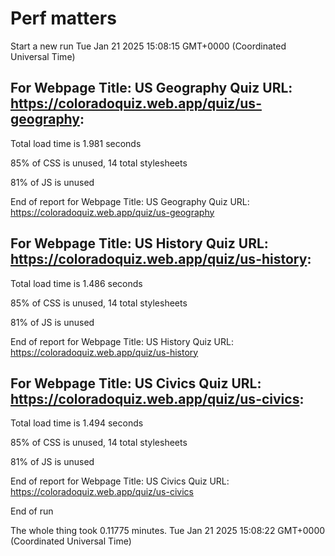 # Perf matters


Start a new run
Tue Jan 21 2025 15:08:15 GMT+0000 (Coordinated Universal Time)








## For Webpage Title: US Geography Quiz URL: https://coloradoquiz.web.app/quiz/us-geography: 


Total load time is 1.981 seconds


85% of CSS is unused, 14 total stylesheets


81% of JS is unused


End of report for Webpage Title: US Geography Quiz URL: https://coloradoquiz.web.app/quiz/us-geography




## For Webpage Title: US History Quiz URL: https://coloradoquiz.web.app/quiz/us-history: 


Total load time is 1.486 seconds


85% of CSS is unused, 14 total stylesheets


81% of JS is unused


End of report for Webpage Title: US History Quiz URL: https://coloradoquiz.web.app/quiz/us-history




## For Webpage Title: US Civics Quiz URL: https://coloradoquiz.web.app/quiz/us-civics: 


Total load time is 1.494 seconds


85% of CSS is unused, 14 total stylesheets


81% of JS is unused


End of report for Webpage Title: US Civics Quiz URL: https://coloradoquiz.web.app/quiz/us-civics


End of run


The whole thing took 0.11775 minutes.
Tue Jan 21 2025 15:08:22 GMT+0000 (Coordinated Universal Time)




